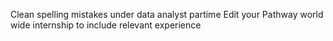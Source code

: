 Clean spelling mistakes under data analyst partime
Edit your Pathway world wide internship to include relevant experience
